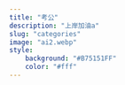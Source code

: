 ```yaml
---
title: "考公"
description: "上岸加油a"
slug: "categories"
image: "ai2.webp"
style:
    background: "#B75151FF"
    color: "#fff"
---
```

